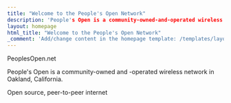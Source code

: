 ```yaml
---
title: "Welcome to the People's Open Network"
description: 'People's Open is a community-owned-and-operated wireless network in Oakland, California.'
layout: homepage
html_title: "Welcome to the People's Open Network"
_comment: 'Add/change content in the homepage template: /templates/layout/homepage.twig. Content below is ignored.'
---
```


PeoplesOpen.net

People's Open is a community-owned and -operated wireless network in Oakland, California.

Open source, peer-to-peer internet
